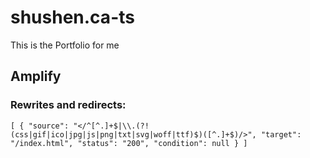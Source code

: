 <!--
 * @Author: Shen Shu
 * @Date: 2022-05-01 13:57:02
 * @LastEditors: Shen Shu
 * @LastEditTime: 2022-05-01 21:44:04
 * @FilePath: \react_ts\README.md
 * @Description:
 *
 * Copyright (c) 2022 by 用户/公司名, All Rights Reserved.
-->

# shushen.ca-ts

This is the Portfolio for me

## Amplify

### Rewrites and redirects:

`[ { "source": "</^[^.]+$|\\.(?!(css|gif|ico|jpg|js|png|txt|svg|woff|ttf)$)([^.]+$)/>", "target": "/index.html", "status": "200", "condition": null } ]`
